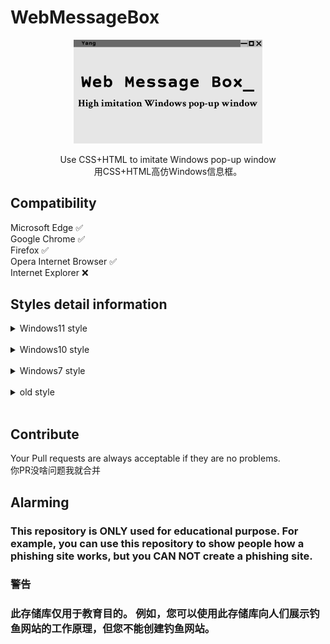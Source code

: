 # WebMessageBox

<p align="center">
  <img width="60%" src="https://github.com/1234567Yang/WebMessageBox/blob/main/photos/LOGO.jpg?raw=true">
  <br>
</p>

<p align="center">
Use CSS+HTML to imitate Windows pop-up window
<br>
用CSS+HTML高仿Windows信息框。
<br>
</p>

## Compatibility

Microsoft Edge ✅
<br>
Google Chrome ✅
<br>
Firefox ✅
<br>
Opera Internet Browser ✅
<br>
Internet Explorer ❌
<br>

## Styles detail information

<details><summary>Windows11 style</summary>
Highly imitated~
<br>
高度还原~
<p align="center">
  <img width="60%" src="https://github.com/1234567Yang/WebMessageBox/blob/main/photos/Win11_zipped.gif?raw=true">
  <br>
</p>
</details>
<br>

<details><summary>Windows10 style</summary>
I just "stole" the code from a phishing site.
<br>
我刚刚从钓鱼网站那里白嫖了这个代码。让我们一起感谢钓鱼网站对于开源的贡献。
<p align="center">
  <img width="60%" src="https://github.com/1234567Yang/WebMessageBox/blob/main/photos/Win10_zipped.gif?raw=true">
  <br>
</p>
</details>
<br>

<details><summary>Windows7 style</summary>
I spent whole day and finally made it. The UI is really similar and I will fix small difference later.
<br>
一整天时间弄出来的，基本复原Windows7信息框，小问题以后修。
<p align="center">
  <img width="60%" src="https://github.com/1234567Yang/WebMessageBox/blob/main/photos/Win7_zipped.gif?raw=true">
  <br>
</p>
  
<br><br>
2023/6/17 Supplement:(2023/6/17补充)
<br>
I don't know what's wrong with the Edge browser on my computer, but the effect is different from other computers. It is now fixed.
<br>
我电脑Edge浏览器不知道犯什么病，就是和别的电脑出来的效果不一样。现在已经修复。
</details>
<br>

<details><summary>old style</summary>
I gave up that Messagebox because I wrote it when I just began to learn CSS and HTML, so the code is really terrible.
<br>
我放弃那个Messagebox，因为我刚开始学CSS和HTML的时候写的，所以代码真的很烂。（人话：懒得写）
</details>
<br>

## Contribute

Your Pull requests are always acceptable if they are no problems.
<br>
你PR没啥问题我就合并

## Alarming
### This repository is ONLY used for educational purpose. For example, you can use this repository to show people how a phishing site works, but you CAN NOT create a phishing site.

### 警告
### 此存储库仅用于教育目的。 例如，您可以使用此存储库向人们展示钓鱼网站的工作原理，但您不能创建钓鱼网站。
